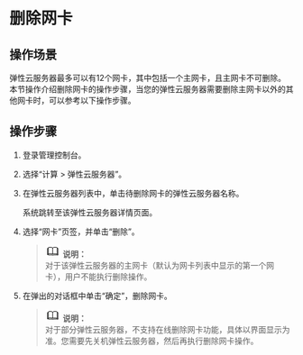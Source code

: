 # 删除网卡<a name="ZH-CN_TOPIC_0093492519"></a>

## 操作场景<a name="section165134053512"></a>

弹性云服务器最多可以有12个网卡，其中包括一个主网卡，且主网卡不可删除。本节操作介绍删除网卡的操作步骤，当您的弹性云服务器需要删除主网卡以外的其他网卡时，可以参考以下操作步骤。

## 操作步骤<a name="section226511133385"></a>

1.  登录管理控制台。
2.  选择“计算 \> 弹性云服务器”。
3.  在弹性云服务器列表中，单击待删除网卡的弹性云服务器名称。

    系统跳转至该弹性云服务器详情页面。

4.  选择“网卡”页签，并单击“删除”。

    >![](public_sys-resources/icon-note.gif) **说明：**   
    >对于该弹性云服务器的主网卡（默认为网卡列表中显示的第一个网卡），用户不能执行删除操作。  

5.  在弹出的对话框中单击“确定”，删除网卡。

    >![](public_sys-resources/icon-note.gif) **说明：**   
    >对于部分弹性云服务器，不支持在线删除网卡功能，具体以界面显示为准。您需要先关机弹性云服务器，然后再执行删除网卡操作。  


